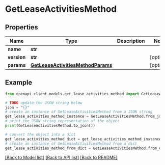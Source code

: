 # GetLeaseActivitiesMethod


## Properties

Name | Type | Description | Notes
------------ | ------------- | ------------- | -------------
**name** | **str** |  | 
**version** | **str** |  | [optional] 
**params** | [**GetLeaseActivitiesMethodParams**](GetLeaseActivitiesMethodParams.md) |  | [optional] 

## Example

```python
from openapi_client.models.get_lease_activities_method import GetLeaseActivitiesMethod

# TODO update the JSON string below
json = "{}"
# create an instance of GetLeaseActivitiesMethod from a JSON string
get_lease_activities_method_instance = GetLeaseActivitiesMethod.from_json(json)
# print the JSON string representation of the object
print(GetLeaseActivitiesMethod.to_json())

# convert the object into a dict
get_lease_activities_method_dict = get_lease_activities_method_instance.to_dict()
# create an instance of GetLeaseActivitiesMethod from a dict
get_lease_activities_method_from_dict = GetLeaseActivitiesMethod.from_dict(get_lease_activities_method_dict)
```
[[Back to Model list]](../README.md#documentation-for-models) [[Back to API list]](../README.md#documentation-for-api-endpoints) [[Back to README]](../README.md)


